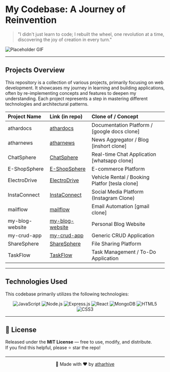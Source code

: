 # My Codebase: A Journey of Reinvention

> "I didn't just learn to code; I rebuilt the wheel, one revolution at a time, discovering the joy of creation in every turn."

![Placeholder GIF](https://i.pinimg.com/originals/11/90/6e/11906efcef612c906131e71d01e9a3b7.gif)

---

## Projects Overview

This repository is a collection of various projects, primarily focusing on web development. It showcases my journey in learning and building applications, often by re-implementing concepts and features to deepen my understanding. Each project represents a step in mastering different technologies and architectural patterns.

| Project Name    | Link (in repo)                               | Clone of / Concept                               |
| :-------------- | :------------------------------------------- | :----------------------------------------------- |
| athardocs       | [athardocs](./athardocs)                     | Documentation Platform / [google docs clone]     |
| atharnews       | [atharnews](./atharnews)                     | News Aggregator / Blog   [inshort clone]         |
| ChatSphere      | [ChatSphere](./ChatSphere)                   | Real-time Chat Application [whatsapp clone]      |
| E-ShopSphere    | [E-ShopSphere](./E-ShopSphere)               | E-commerce Platform                              |
| ElectroDrive    | [ElectroDrive](./ElectroDrive)               | Vehicle Rental / Booking Platfor [tesla clone]   |
| InstaConnect    | [InstaConnect](./InstaConnect)               | Social Media Platform (Instagram Clone)          |
| mailflow        | [mailflow](./mailflow)                       | Email Automation  [gmail clone]                  |
| my-blog-website | [my-blog-website](./my-blog-website)         | Personal Blog Website                            |
| my-crud-app     | [my-crud-app](./my-crud-app)                 | Generic CRUD Application                         |
| ShareSphere     | [ShareSphere](./ShareSphere)                 | File Sharing Platform                            |
| TaskFlow        | [TaskFlow](./TaskFlow)                       | Task Management / To-Do Application              |

---

## Technologies Used

This codebase primarily utilizes the following technologies:

<p align="center">
  <img src="https://img.shields.io/badge/JavaScript-F7DF1E?style=for-the-badge&logo=javascript&logoColor=black" alt="JavaScript" />
  <img src="https://img.shields.io/badge/Node.js-339933?style=for-the-badge&logo=node.js&logoColor=white" alt="Node.js" />
  <img src="https://img.shields.io/badge/Express.js-000000?style=for-the-badge&logo=express&logoColor=white" alt="Express.js" />
  <img src="https://img.shields.io/badge/React-61DAFB?style=for-the-badge&logo=react&logoColor=black" alt="React" />
  <img src="https://img.shields.io/badge/MongoDB-47A248?style=for-the-badge&logo=mongodb&logoColor=white" alt="MongoDB" />
  <img src="https://img.shields.io/badge/HTML5-E34F26?style=for-the-badge&logo=html5&logoColor=white" alt="HTML5" />
  <img src="https://img.shields.io/badge/CSS3-1572B6?style=for-the-badge&logo=css3&logoColor=white" alt="CSS3" />
</p>

---

## 📜 License

Released under the **MIT License** — free to use, modify, and distribute.  
If you find this helpful, please ⭐ star the repo!

---

<div align="center">

🚀 Made with ❤️ by [atharhive](https://github.com/atharhive)

</div>
